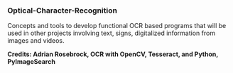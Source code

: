 ### Optical-Character-Recognition
Concepts and tools to develop functional OCR based programs that will be used in other projects involving text, signs, digitalized information from images and videos.

**Credits: Adrian Rosebrock, OCR with OpenCV, Tesseract, and Python, PyImageSearch**

